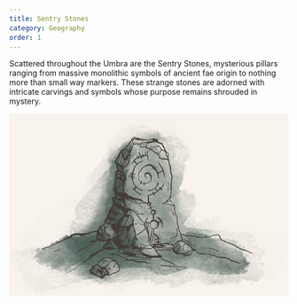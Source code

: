 ```yaml
---
title: Sentry Stones
category: Geography
order: 1
---
```


Scattered throughout the Umbra are the Sentry Stones, mysterious pillars ranging from massive monolithic symbols of ancient fae origin to nothing more than small way markers. These strange stones are adorned with intricate carvings and symbols whose purpose remains shrouded in mystery.

![Eldren Sentry Stone](/assets/images/explore/sentry-stone.jpg "Eldren Sentry Stone")

